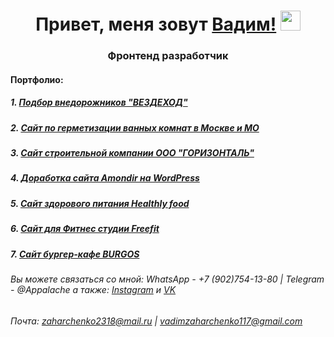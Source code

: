 <h1 align="center">Привет, меня зовут <a href="#" target="_blank">Вадим!</a> 
<img src="https://github.com/blackcater/blackcater/raw/main/images/Hi.gif" height="32"/></h1>
<h3 align="center">Фронтенд разработчик</h3>

<h4 align="left">Портфолио:</h4>
<h5>1. <a href="https://vadimzakharchenko.github.io/super-slider/" target="_blank">Подбор внедорожников "ВЕЗДЕХОД"</a></h5>
<h5>2. <a href="https://xn----7sbbhcmaqic3bua5a6a8dxe2c.xn--p1ai/" target="_blank">Сайт по герметизации ванных комнат в Москве и МО</a></h5>
<h5>3. <a href="https://gorzo.ru/" target="_blank">Сайт строительной компании ООО "ГОРИЗОНТАЛЬ"</a></h5>
<h5>4. <a href="https://www.amondir.ru/" target="_blank">Доработка сайта Amondir на WordPress</a></h5>
<h5>5. <a href="https://vadimzakharchenko.github.io/Modue02-Shop/dist/" target="_blank">Сайт здорового питания Healthly food</a></h5>
<h5>6. <a href="https://vadimzakharchenko.github.io/Module01-Final-Work/online-gym.html" target="_blank">Сайт для Фитнес студии Freefit</a></h5>
<h5>7. <a href="https://vadimzakharchenko.github.io/Module01-Burger/index.html" target="_blank">Сайт бургер-кафе BURGOS</a></h5>


###### Вы можете связаться со мной:  WhatsApp - +7 (902)754-13-80       |       Telegram - @Appalache а также: [Instagram](https://instagram/vadim__zakharchenko) и [VK](https://vk.com/id226763322)
######     Почта: zaharchenko2318@mail.ru | vadimzaharchenko117@gmail.com
